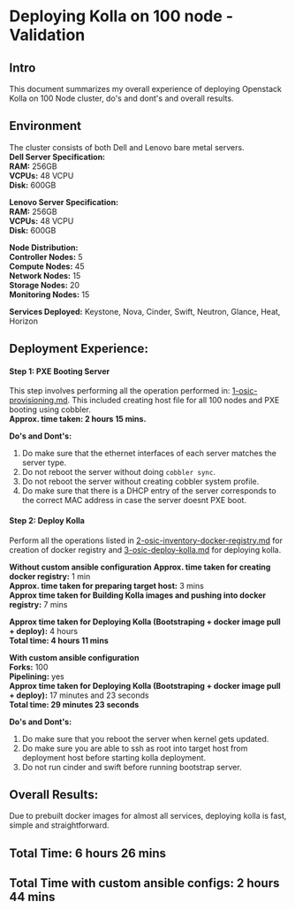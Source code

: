 Deploying Kolla on 100 node - Validation
========================================
Intro
------

This document summarizes my overall experience of deploying Openstack Kolla on 100 Node cluster, do's and dont's and overall results.

Environment
-----------

The cluster consists of both Dell and Lenovo bare metal servers. <br />
__Dell Server Specification:__ <br />
__RAM:__ 256GB <br />
__VCPUs:__ 48 VCPU <br />
__Disk:__ 600GB <br />

__Lenovo Server Specification:__ <br />
__RAM:__ 256GB <br />
__VCPUs:__ 48 VCPU <br />
__Disk:__ 600GB <br />

__Node Distribution:__ <br />
__Controller Nodes:__ 5 <br />
__Compute Nodes:__ 45 <br />
__Network Nodes:__ 15 <br />
__Storage Nodes:__ 20 <br />
__Monitoring Nodes:__ 15 <br />

__Services Deployed:__
Keystone, Nova, Cinder, Swift, Neutron, Glance, Heat, Horizon

Deployment Experience:
----------------------

#### Step 1: PXE Booting Server<br />
This step involves performing all the operation performed in:
[1-osic-provisioning.md](https://github.com/osic/ref-impl-kolla/blob/master/documents/1-osic-provisioning.md). This included creating host file for all 100 nodes and PXE booting using cobbler. <br />
__Approx. time taken: 2 hours 15 mins.__ 

__Do's and Dont's:__ <br />
1. Do make sure that the ethernet interfaces of each server matches the server type. <br />
2. Do not reboot the server without doing `cobbler sync`. <br />
3. Do not reboot the server without creating cobbler system profile.<br />
4. Do make sure that there is a DHCP entry of the server corresponds to the correct MAC address in case the server doesnt PXE boot.<br />

#### Step 2: Deploy Kolla<br />
Perform all the operations listed in [2-osic-inventory-docker-registry.md](https://github.com/osic/ref-impl-kolla/blob/master/documents/2-osic-inventory-docker-registry.md) for creation of docker registry and [3-osic-deploy-kolla.md](https://github.com/osic/ref-impl-kolla/blob/master/documents/3-osic-deploy-kolla.md) for deploying kolla.<br />

__Without custom ansible configuration__
__Approx. time taken for creating docker registry:__  1 min<br />
__Approx. time taken for preparing target host:__ 3 mins<br />
__Approx time taken for Building Kolla images and pushing into docker registry:__ 7 mins<br />

__Approx time taken for Deploying Kolla (Bootstraping + docker image pull + deploy):__ 4 hours <br />
__Total time: 4 hours 11 mins__<br />

__With custom ansible configuration__<br/>
__Forks:__ 100<br/>
__Pipelining:__ yes<br/>
__Approx time taken for Deploying Kolla (Bootstraping + docker image pull + deploy):__  17 minutes and 23 seconds <br />
__Total time: 29 minutes 23 seconds__<br />


__Do's and Dont's:__<br />
1. Do make sure that you reboot the server when kernel gets updated.<br />
2. Do make sure you are able to ssh as root into target host from deployment host before starting kolla deployment.<br />
3. Do not run cinder and swift before running bootstrap server.<br />


Overall Results:
----------------
Due to prebuilt docker images for almost all services, deploying kolla is fast, simple and straightforward.

Total Time: 6 hours 26 mins
---------------------------

Total Time with custom ansible configs: 2 hours 44 mins
-------------------------------------------------------
